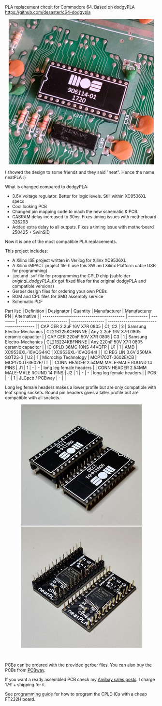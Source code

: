 PLA replacement circuit for Commodore 64.
Based on dodgyPLA https://github.com/desaster/c64-dodgypla

<p align="center">
    <img src="images/neatPLA_installed_new.jpg" >
</p>

I showed the design to some friends and they said "neat". Hence the name neatPLA :)

What is changed compared to dodgyPLA:
- 3.6V voltage regulator. Better for logic levels. Still within XC9536XL specs
- Cool looking PCB
- Changed pin mapping code to mach the new schematic & PCB.
- CASRAM delay increased to 30ns. Fixes timing issues with motherboard 326298
- Added extra delay to all outputs. Fixes a timing issue with motherboard 250425 + SwinSID

Now it is one of the most compatible PLA replacements.

This project includes:
* A Xilinx ISE project written in Verilog for Xilinx XC9536XL
* A Xilinx iMPACT project file (I use this SW and Xilinx Platform cable USB for programming)
* .jed and .svf file for programming the CPLD chip (subfolder _original_dodgyPLA_fix_ got fixed files for the original dodgyPLA and compatible versions)
* Gerber design files for ordering your own PCBs
* BOM and CPL files for SMD assembly service
* Schematic PDF

Part list:
| Definition                                 | Designator | Quantity | Manufacturer              | Manufacturer PN   | Alternative                              |
| ------------------------------------------ | ---------- | -------- | ------------------------- | ----------------- | ---------------------------------------- |
| CAP CER 2.2uF 16V X7R 0805                 | C1, C2     | 2        | Samsung Electro-Mechanics | CL21B225KOFNNNE   | Any 2.2uF 16V X7R 0805 ceramic capacitor |
| CAP CER 220nF 50V X7R 0805                 | C3         | 1        | Samsung Electro-Mechanics | CL21B224KBFNNNE   | Any 220nF 50V X7R 0805 ceramic capacitor |
| IC CPLD 36MC 10NS 44VQFP                   | U1         | 1        | AMD                       | XC9536XL-10VQG44C | XC9536XL-10VQG44I                        |
| IC REG LIN 3.6V 250MA SOT23-3              | U2         | 1        | Microchip Technology      | MCP1702T-3602E/CB | MCP1700T-3602E/TT                        |
| CONN HEADER 2.54MM MALE-MALE ROUND 14 PINS | J1         | 1        | \-                        | \-                | long leg female headers                  |
| CONN HEADER 2.54MM MALE-MALE ROUND 14 PINS | J2         | 1        | \-                        | \-                | long leg female headers                  |
| PCB                                        | \-         | 1        | JLCpcb / PCBway           | \-                |                                          |

Long leg female headers makes a lower profile but are only compatible with leaf spring sockets. Round pin headers gives a taller profile but are compatible with all sockets.
<p align="center">
    <img src="images/pins_top.jpg">
    <img src="images/pins_bottom.jpg">
</p><br/>

PCBs can be ordered with the provided gerber files.
You can also buy the PCBs from [PCBway](https://www.pcbway.com/project/shareproject/neatPLA_for_Commodore_64.html).

If you want a ready assembled PCB check my [Amibay sales posts](http://www.amibay.com/showthread.php?111794-neatPLA-The-best-looking-PLA-for-fixing-your-C64-). I charge 17€ + shipping for it.

See [programming guide](https://github.com/1c3d1v3r/neatPLA/tree/master/programming) for how to program the CPLD ICs with a cheap FT232H board.
